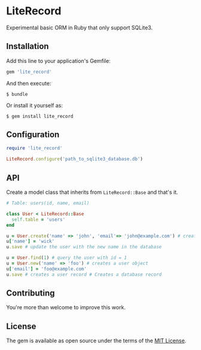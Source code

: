 # LiteRecord
Experimental basic ORM in Ruby that only support SQLite3.

## Installation

Add this line to your application's Gemfile:

```ruby
gem 'lite_record'
```

And then execute:

    $ bundle

Or install it yourself as:

    $ gem install lite_record

## Configuration
```ruby
require 'lite_record'

LiteRecord.configure('path_to_sqlite3_database.db')
```

## API
Create a model class that inherits from `LiteRecord::Base` and that's it.
```ruby
# Table: users(id, name, email)

class User < LiteRecord::Base
  self.table = 'users'
end

u = User.create('name' => 'john', 'email'=> 'john@example.com') # creates a database record
u['name'] = 'wick'
u.save # update the user with the new name in the database

u = User.find(1) # query the user with id = 1
u = User.new('name' => 'foo') # creates a user object
u['email'] = 'foo@example.com'
u.save # creates a user record # Creates a database record
```

## Contributing
You're more than welcome to improve this work.

## License

The gem is available as open source under the terms of the [MIT License](https://opensource.org/licenses/MIT).